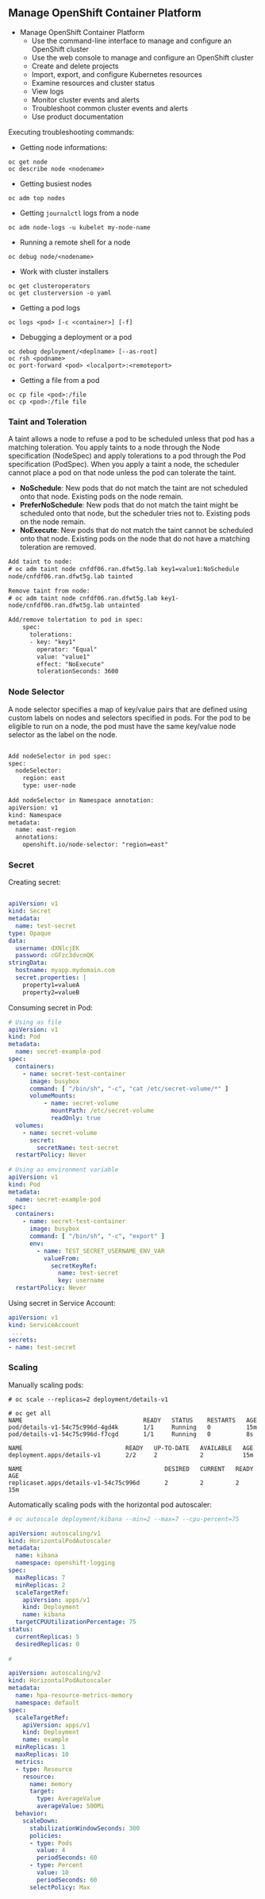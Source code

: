 ## Manage OpenShift Container Platform ##
- Manage OpenShift Container Platform
	- Use the command-line interface to manage and configure an OpenShift cluster
	- Use the web console to manage and configure an OpenShift cluster
	- Create and delete projects
	- Import, export, and configure Kubernetes resources
	- Examine resources and cluster status
	- View logs
	- Monitor cluster events and alerts
	- Troubleshoot common cluster events and alerts
	- Use product documentation


Executing troubleshooting commands:

- Getting node informations:
```
oc get node
oc describe node <nodename>
```

- Getting busiest nodes
```
oc adm top nodes
```

- Getting `journalctl` logs from a node
```
oc adm node-logs -u kubelet my-node-name
```

- Running a remote shell for a node
```
oc debug node/<nodename>
```

- Work with cluster installers
```
oc get clusteroperators
oc get clusterversion -o yaml
```

- Getting a pod logs
```
oc logs <pod> [-c <container>] [-f]
```

- Debugging a deployment or a pod
```
oc debug deployment/<deplname> [--as-root]
oc rsh <podname>
oc port-forward <pod> <localport>:<remoteport>
```

- Getting a file from a pod
```
oc cp file <pod>:/file
oc cp <pod>:/file file
```

### Taint and Toleration ###
A taint allows a node to refuse a pod to be scheduled unless that pod has a matching toleration. You apply taints to a node through the Node specification (NodeSpec) and apply tolerations to a pod through the Pod specification (PodSpec). When you apply a taint a node, the scheduler cannot place a pod on that node unless the pod can tolerate the taint.
- **NoSchedule**: New pods that do not match the taint are not scheduled onto that node. Existing pods on the node remain.
- **PreferNoSchedule**: New pods that do not match the taint might be scheduled onto that node, but the scheduler tries not to. Existing pods on the node remain.
- **NoExecute**: New pods that do not match the taint cannot be scheduled onto that node. Existing pods on the node that do not have a matching toleration are removed.

```diff
Add taint to node:
# oc adm taint node cnfdf06.ran.dfwt5g.lab key1=value1:NoSchedule
node/cnfdf06.ran.dfwt5g.lab tainted

Remove taint from node:
# oc adm taint node cnfdf06.ran.dfwt5g.lab key1-
node/cnfdf06.ran.dfwt5g.lab untainted

Add/remove tolertation to pod in spec:
    spec:
      tolerations:
      - key: "key1"
        operator: "Equal"
        value: "value1"
        effect: "NoExecute"
        tolerationSeconds: 3600
```

### Node Selector ##
A node selector specifies a map of key/value pairs that are defined using custom labels on nodes and selectors specified in pods.
For the pod to be eligible to run on a node, the pod must have the same key/value node selector as the label on the node.
```diff

Add nodeSelector in pod spec:
spec:
  nodeSelector: 
    region: east
    type: user-node
    
Add nodeSelector in Namespace annotation:
apiVersion: v1
kind: Namespace
metadata:
  name: east-region
  annotations:
    openshift.io/node-selector: "region=east"

```

### Secret ###
Creating secret:
```yaml

apiVersion: v1
kind: Secret
metadata:
  name: test-secret
type: Opaque 
data: 
  username: dXNlcjEK
  password: cGFzc3dvcmQK
stringData: 
  hostname: myapp.mydomain.com
  secret.properties: |
    property1=valueA
    property2=valueB

```

Consuming secret in Pod:
```yaml
# Using as file
apiVersion: v1
kind: Pod
metadata:
  name: secret-example-pod
spec:
  containers:
    - name: secret-test-container
      image: busybox
      command: [ "/bin/sh", "-c", "cat /etc/secret-volume/*" ]
      volumeMounts: 
          - name: secret-volume
            mountPath: /etc/secret-volume 
            readOnly: true 
  volumes:
    - name: secret-volume
      secret:
        secretName: test-secret 
  restartPolicy: Never
  
# Using as environment variable  
apiVersion: v1
kind: Pod
metadata:
  name: secret-example-pod
spec:
  containers:
    - name: secret-test-container
      image: busybox
      command: [ "/bin/sh", "-c", "export" ]
      env:
        - name: TEST_SECRET_USERNAME_ENV_VAR
          valueFrom:
            secretKeyRef: 
              name: test-secret
              key: username
  restartPolicy: Never

```

Using secret in Service Account:
```yaml
apiVersion: v1
kind: ServiceAccount
 ...
secrets:
- name: test-secret
```

### Scaling ###
Manually scaling pods:
```
# oc scale --replicas=2 deployment/details-v1

# oc get all
NAME                                  READY   STATUS    RESTARTS   AGE
pod/details-v1-54c75c996d-4gd4k       1/1     Running   0          15m
pod/details-v1-54c75c996d-f7cgd       1/1     Running   0          8s

NAME                             READY   UP-TO-DATE   AVAILABLE   AGE
deployment.apps/details-v1       2/2     2            2           15m

NAME                                        DESIRED   CURRENT   READY   AGE
replicaset.apps/details-v1-54c75c996d       2         2         2       15m

```

Automatically scaling pods with the horizontal pod autoscaler:
```yaml
# oc autoscale deployment/kibana --min=2 --max=7 --cpu-percent=75

apiVersion: autoscaling/v1
kind: HorizontalPodAutoscaler
metadata:
  name: kibana
  namespace: openshift-logging
spec:
  maxReplicas: 7
  minReplicas: 2
  scaleTargetRef:
    apiVersion: apps/v1
    kind: Deployment
    name: kibana
  targetCPUUtilizationPercentage: 75
status:
  currentReplicas: 5
  desiredReplicas: 0
  
# 

apiVersion: autoscaling/v2 
kind: HorizontalPodAutoscaler
metadata:
  name: hpa-resource-metrics-memory 
  namespace: default
spec:
  scaleTargetRef:
    apiVersion: apps/v1 
    kind: Deployment 
    name: example 
  minReplicas: 1 
  maxReplicas: 10 
  metrics: 
  - type: Resource
    resource:
      name: memory 
      target:
        type: AverageValue 
        averageValue: 500Mi 
  behavior: 
    scaleDown:
      stabilizationWindowSeconds: 300
      policies:
      - type: Pods
        value: 4
        periodSeconds: 60
      - type: Percent
        value: 10
        periodSeconds: 60
      selectPolicy: Max
```



